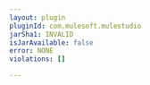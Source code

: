 ```yaml
---
layout: plugin
pluginId: com.mulesoft.mulestudio
jarSha1: INVALID
isJarAvailable: false
error: NONE
violations: []

---
```

